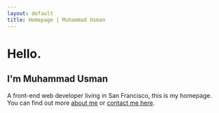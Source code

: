 ```yaml
---
layout: default
title: Homepage | Muhammad Usman
---
```


# Hello.
## I'm Muhammad Usman

A front-end web developer living in San Francisco, this is my homepage.
You can find out more [about me](/about) or [contact me here](/contact). 

